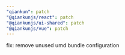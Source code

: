 ```yaml
---
"qiankun": patch
"@qiankunjs/react": patch
"@qiankunjs/ui-shared": patch
"@qiankunjs/vue": patch
---
```


fix: remove unused umd bundle configuration
